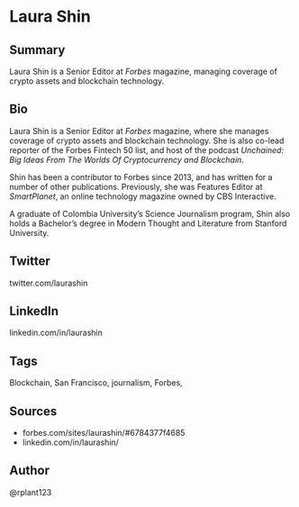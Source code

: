 # Laura Shin

## Summary
Laura Shin is a Senior Editor at *Forbes* magazine, managing coverage of crypto assets and blockchain technology. 

## Bio
Laura Shin is a Senior Editor at *Forbes* magazine, where she manages coverage of crypto assets and blockchain technology. She is also co-lead reporter of the Forbes Fintech 50 list, and host of the podcast *Unchained: Big Ideas From The Worlds Of Cryptocurrency and Blockchain*. 

Shin has been a contributor to Forbes since 2013, and has written for a number of other publications. Previously, she was Features Editor at *SmartPlanet*, an online technology magazine owned by CBS Interactive. 

A graduate of Colombia University’s Science Journalism program, Shin also holds a Bachelor’s degree in Modern Thought and Literature from Stanford University. 

## Twitter
twitter.com/laurashin

## LinkedIn
linkedin.com/in/laurashin

## Tags
Blockchain, San Francisco, journalism, Forbes,

## Sources
* forbes.com/sites/laurashin/#6784377f4685
* linkedin.com/in/laurashin/

## Author
@rplant123
